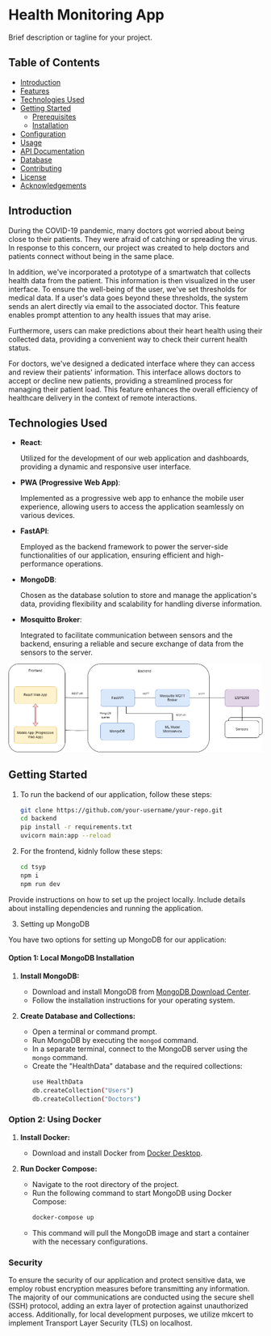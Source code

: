 # Health Monitoring App

Brief description or tagline for your project.

## Table of Contents

- [Introduction](#introduction)
- [Features](#features)
- [Technologies Used](#technologies-used)
- [Getting Started](#getting-started)
  - [Prerequisites](#prerequisites)
  - [Installation](#installation)
- [Configuration](#configuration)
- [Usage](#usage)
- [API Documentation](#api-documentation)
- [Database](#database)
- [Contributing](#contributing)
- [License](#license)
- [Acknowledgements](#acknowledgements)

## Introduction

During the COVID-19 pandemic, many doctors got worried about being close to their patients. They were afraid of catching or spreading the virus. In response to this concern, our project was created to help doctors and patients connect without being in the same place.

In addition, we've incorporated a prototype of a smartwatch that collects health data from the patient. This information is then visualized in the user interface. To ensure the well-being of the user, we've set thresholds for medical data. If a user's data goes beyond these thresholds, the system sends an alert directly via email to the associated doctor. This feature enables prompt attention to any health issues that may arise.

Furthermore, users can make predictions about their heart health using their collected data, providing a convenient way to check their current health status.

For doctors, we've designed a dedicated interface where they can access and review their patients' information. This interface allows doctors to accept or decline new patients, providing a streamlined process for managing their patient load. This feature enhances the overall efficiency of healthcare delivery in the context of remote interactions.


## Technologies Used

- **React**:

  Utilized for the development of our web application and dashboards, providing a dynamic and responsive user interface.

- **PWA (Progressive Web App)**:

  Implemented as a progressive web app to enhance the mobile user experience, allowing users to access the application seamlessly on   various devices.

- **FastAPI**:

  Employed as the backend framework to power the server-side functionalities of our application, ensuring efficient and high-        performance operations.

- **MongoDB**:

  Chosen as the database solution to store and manage the application's data, providing flexibility and scalability for handling   diverse information.

- **Mosquitto Broker**:

  Integrated to facilitate communication between sensors and the backend, ensuring a reliable and secure exchange of data from the sensors to the server.
  
![Project Structure](./project_structure.png)

## Getting Started
1. To run the backend of our application, follow these steps:

   ```bash
   git clone https://github.com/your-username/your-repo.git
   cd backend
   pip install -r requirements.txt
   uvicorn main:app --reload
   ```
2. For the frontend, kidnly follow these steps:
      ```bash
   cd tsyp
   npm i
   npm run dev 
   ```
Provide instructions on how to set up the project locally. Include details about installing dependencies and running the application.

3. Setting up MongoDB

You have two options for setting up MongoDB for our application:

#### Option 1: Local MongoDB Installation

1. **Install MongoDB:**
   - Download and install MongoDB from [MongoDB Download Center](https://www.mongodb.com/try/download/community).
   - Follow the installation instructions for your operating system.

2. **Create Database and Collections:**
   - Open a terminal or command prompt.
   - Run MongoDB by executing the `mongod` command.
   - In a separate terminal, connect to the MongoDB server using the `mongo` command.
   - Create the "HealthData" database and the required collections:
     ```bash
     use HealthData
     db.createCollection("Users")
     db.createCollection("Doctors")
     ```

### Option 2: Using Docker

1. **Install Docker:**
   - Download and install Docker from [Docker Desktop](https://www.docker.com/products/docker-desktop).

2. **Run Docker Compose:**
   - Navigate to the root directory of the project.
   - Run the following command to start MongoDB using Docker Compose:
     ```bash
     docker-compose up
     ```
   - This command will pull the MongoDB image and start a container with the necessary configurations.

### Security 

To ensure the security of our application and protect sensitive data, we employ robust encryption measures before transmitting any information. The majority of our communications are conducted using the secure shell (SSH) protocol, adding an extra layer of protection against unauthorized access. Additionally, for local development purposes, we utilize mkcert to implement Transport Layer Security (TLS) on localhost. 
